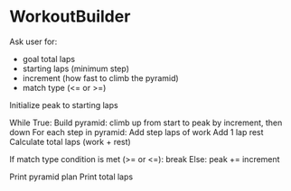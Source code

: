 # WorkoutBuilder

Ask user for:
  - goal total laps
  - starting laps (minimum step)
  - increment (how fast to climb the pyramid)
  - match type (<= or >=)

Initialize peak to starting laps

While True:
  Build pyramid: climb up from start to peak by increment, then down
  For each step in pyramid:
    Add step laps of work
    Add 1 lap rest
  Calculate total laps (work + rest)

  If match type condition is met (>= or <=):
    break
  Else:
    peak += increment

Print pyramid plan
Print total laps
